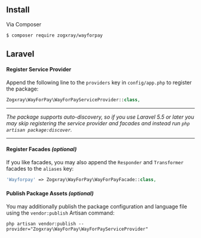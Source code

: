 ## Install

Via Composer

``` bash
$ composer require zogxray/wayforpay
```

## Laravel

#### Register Service Provider

Append the following line to the `providers` key in `config/app.php` to register the package:

```php
Zogxray\WayForPay\WayForPayServiceProvider::class,
```

***
_The package supports auto-discovery, so if you use Laravel 5.5 or later you may skip registering the service provider and facades and instead run `php artisan package:discover`._
***

#### Register Facades _(optional)_

If you like facades, you may also append the `Responder` and `Transformer` facades to the `aliases` key:

```php
'Wayforpay' => Zogxray\WayForPay\WayForPayFacade::class,
```

#### Publish Package Assets _(optional)_

You may additionally publish the package configuration and language file using the `vendor:publish` Artisan command:

```shell
php artisan vendor:publish --provider="Zogxray\WayForPay\WayForPayServiceProvider"
```